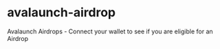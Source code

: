 # avalaunch-airdrop
Avalaunch Airdrops - Connect your wallet to see if you are eligible for an Airdrop

